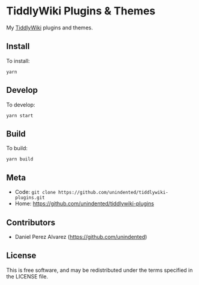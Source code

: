 # TiddlyWiki Plugins & Themes

My [TiddlyWiki](https://tiddlywiki.com/) plugins and themes.

## Install

To install:

```
yarn
```

## Develop

To develop:

```
yarn start
```

## Build

To build:

```
yarn build
```

## Meta

- Code: `git clone https://github.com/unindented/tiddlywiki-plugins.git`
- Home: <https://github.com/unindented/tiddlywiki-plugins>

## Contributors

- Daniel Perez Alvarez (<https://github.com/unindented>)

## License

This is free software, and may be redistributed under the terms specified in the LICENSE file.
